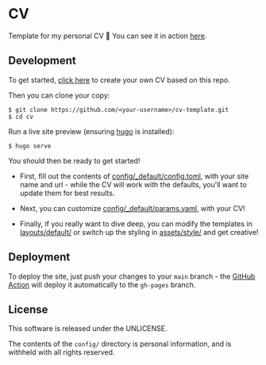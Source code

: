# CV

Template for my personal CV :tada: You can see it in action [here](https://cv.jedevc.com).

## Development

To get started, [click here](https://github.com/jedevc/cv-template/generate) to
create your own CV based on this repo.

Then you can clone your copy:

    $ git clone https://github.com/<your-username>/cv-template.git
    $ cd cv

Run a live site preview (ensuring [hugo](https://gohugo.io) is installed):

    $ hugo serve

You should then be ready to get started!

- First, fill out the contents of [config/_default/config.toml](./config/_default/config.toml),
  with your site name and url - while the CV will work with the defaults,
  you'll want to update them for best results.

- Next, you can customize [config/_default/params.yaml](./config/_default/params.yaml),
  with your CV!
  
- Finally, if you really want to dive deep, you can modify the templates in 
  [layouts/default/](./layouts/_default/) or switch up the styling in
  [assets/style/](./assets/style/) and get creative!

## Deployment

To deploy the site, just push your changes to your `main` branch - the
[GitHub Action](./.github/workflows/gh-pages.yaml) will deploy it automatically
to the `gh-pages` branch.

## License

This software is released under the UNLICENSE.

The contents of the `config/` directory is personal information, and is
withheld with all rights reserved.
